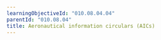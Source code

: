```yaml
---
learningObjectiveId: "010.08.04.04"
parentId: "010.08.04"
title: Aeronautical information circulars (AICs)
---
```

